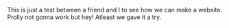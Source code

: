 This is just a test between a friend and I to see how we can make a website. Prolly not gonna work but hey! Atleast we gave it a try.
